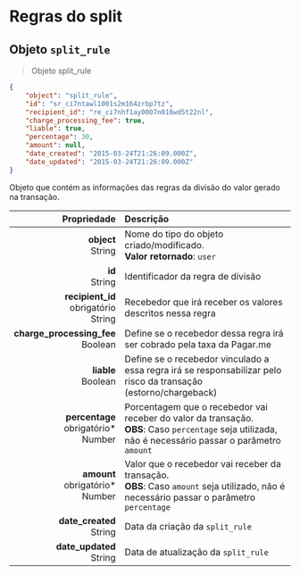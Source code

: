 # Regras do split

## Objeto `split_rule`

> Objeto split_rule

```json
{
    "object": "split_rule",
    "id": "sr_ci7ntawl1001s2m164zrbp7tz",
    "recipient_id": "re_ci7nhf1ay0007n016wd5t22nl",
    "charge_processing_fee": true,
    "liable": true,
    "percentage": 30,
    "amount": null,
    "date_created": "2015-03-24T21:26:09.000Z",
    "date_updated": "2015-03-24T21:26:09.000Z"
}
```

Objeto que contém as informações das regras da divisão do valor gerado na transação.

| Propriedade | Descrição |
|--:|:--|
| **object**<br> String | Nome do tipo do objeto criado/modificado. <br> **Valor retornado**: `user` |
| **id**<br>String | Identificador da regra de divisão |
| **recipient_id**<br><span class="required">obrigatório</span><br>String | Recebedor que irá receber os valores descritos nessa regra |
| **charge_processing_fee**<br>Boolean | Define se o recebedor dessa regra irá ser cobrado pela taxa da Pagar.me |
| **liable**<br>Boolean | Define se o recebedor vinculado a essa regra irá se responsabilizar pelo risco da transação (estorno/chargeback) |
| **percentage**<br><span class="required">obrigatório\*</span><br>Number | Porcentagem que o recebedor vai receber do valor da transação. <br> **OBS**: Caso `percentage` seja utilizada, não é necessário passar o parâmetro `amount` |
| **amount**<br><span class="required">obrigatório\*</span><br>Number | Valor que o recebedor vai receber da transação. <br> **OBS**: Caso `amount` seja utilizado, não é necessário passar o parâmetro `percentage` |
| **date_created**<br>String | Data da criação da `split_rule` |
| **date_updated**<br>String | Data de atualização da `split_rule` |

